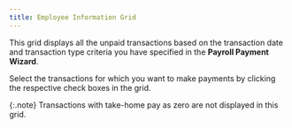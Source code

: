 ```yaml
---
title: Employee Information Grid
---
```



This grid displays all the unpaid transactions based on the transaction  date and transaction type criteria you have specified in the **Payroll 
 Payment Wizard**.


Select the transactions for which you want to make payments by clicking  the respective check boxes in the grid.


{:.note}
Transactions with take-home pay as zero are not displayed in this grid.
